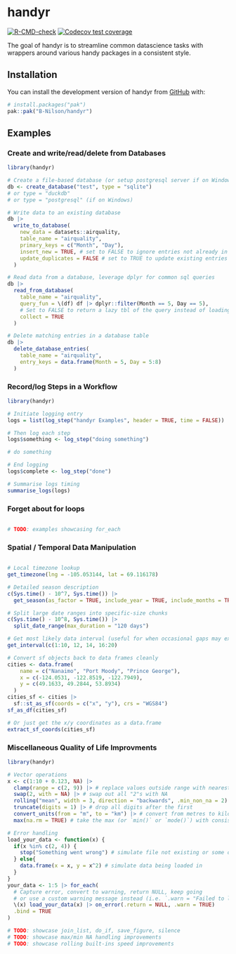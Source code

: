 
# handyr

<!-- badges: start -->
[![R-CMD-check](https://github.com/B-Nilson/handyr/actions/workflows/R-CMD-check.yaml/badge.svg)](https://github.com/B-Nilson/handyr/actions/workflows/R-CMD-check.yaml)
[![Codecov test coverage](https://codecov.io/gh/B-Nilson/handyr/graph/badge.svg)](https://app.codecov.io/gh/B-Nilson/handyr)
<!-- badges: end -->

The goal of handyr is to streamline common datascience tasks with wrappers around various handy packages in a consistent style.

## Installation

You can install the development version of handyr from [GitHub](https://github.com/) with:

``` r
# install.packages("pak")
pak::pak("B-Nilson/handyr")
```

## Examples

### Create and write/read/delete from Databases

``` r
library(handyr)

# Create a file-based database (or setup postgresql server if on Windows)
db <- create_database("test", type = "sqlite")
# or type = "duckdb"
# or type = "postgresql" (if on Windows)

# Write data to an existing database
db |> 
  write_to_database(
    new_data = datasets::airquality,
    table_name = "airquality",
    primary_keys = c("Month", "Day"),
    insert_new = TRUE, # set to FALSE to ignore entries not already in db
    update_duplicates = FALSE # set to TRUE to update existing entries in db where overlap exists
  )

# Read data from a database, leverage dplyr for common sql queries
db |>
  read_from_database(
    table_name = "airquality",
    query_fun = \(df) df |> dplyr::filter(Month == 5, Day == 5),
    # Set to FALSE to return a lazy tbl of the query instead of loading full results into memory
    collect = TRUE 
  )

# Delete matching entries in a database table
db |>
  delete_database_entries(
    table_name = "airquality",
    entry_keys = data.frame(Month = 5, Day = 5:8)
  )

```

### Record/log Steps in a Workflow

``` r
library(handyr)

# Initiate logging entry
logs = list(log_step("handyr Examples", header = TRUE, time = FALSE))

# Then log each step
logs$something <- log_step("doing something")

# do something 

# End logging
logs$complete <- log_step("done")

# Summarise logs timing
summarise_logs(logs)

```

### Forget about for loops

``` r

# TODO: examples showcasing for_each

```

### Spatial / Temporal Data Manipulation

``` r

# Local timezone lookup
get_timezone(lng = -105.053144, lat = 69.116178)

# Detailed season description
c(Sys.time() - 10^7, Sys.time()) |>
  get_season(as_factor = TRUE, include_year = TRUE, include_months = TRUE)

# Split large date ranges into specific-size chunks
c(Sys.time() - 10^8, Sys.time()) |>
  split_date_range(max_duration = "120 days")

# Get most likely data interval (useful for when occasional gaps may exist)
get_interval(c(1:10, 12, 14, 16:20)

# Convert sf objects back to data frames cleanly
cities <- data.frame(
    name = c("Nanaimo", "Port Moody", "Prince George"),
    x = c(-124.0531, -122.8519, -122.7949),
    y = c(49.1633, 49.2844, 53.8934)
  )
cities_sf <- cities |>
  sf::st_as_sf(coords = c("x", "y"), crs = "WGS84")
sf_as_df(cities_sf)

# Or just get the x/y coordinates as a data.frame
extract_sf_coords(cities_sf)

```

### Miscellaneous Quality of Life Improvments

``` r
library(handyr)

# Vector operations
x <- c(1:10 + 0.123, NA) |>
  clamp(range = c(2, 9)) |> # replace values outside range with nearest value
  swap(2, with = NA) |> # swap out all "2"s with NA
  rolling("mean", width = 3, direction = "backwards", .min_non_na = 2) |> # 3-point (fast) rolling mean
  truncate(digits = 1) |> # drop all digits after the first
  convert_units(from = "m", to = "km") |> # convert from metres to kilometres
  max(na.rm = TRUE) # take the max (or `min()` or `mode()`) with consistent NA handling

# Error handling
load_your_data <- function(x) {
  if(x %in% c(2, 4)) {
    stop("Something went wrong") # simulate file not existing or some other error
  } else{
    data.frame(x = x, y = x^2) # simulate data being loaded in
  } 
}
your_data <- 1:5 |> for_each(
  # Capture error, convert to warning, return NULL, keep going
  # or use a custom warning message instead (i.e. `.warn = "Failed to load data."`)
  \(x) load_your_data(x) |> on_error(.return = NULL, .warn = TRUE)
  .bind = TRUE
)

# TODO: showcase join_list, do_if, save_figure, silence
# TODO: showcase max/min NA handling improvements
# TODO: showcase rolling built-ins speed improvements

```

